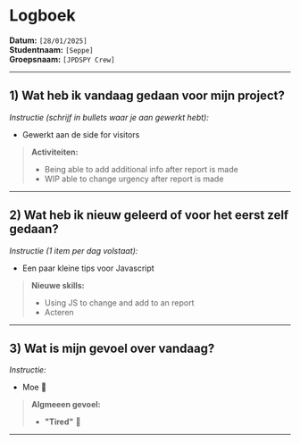 # Logboek

**Datum:** `[28/01/2025]`  
**Studentnaam:** `[Seppe]`  
**Groepsnaam:** `[JPDSPY Crew]`

---

## 1) Wat heb ik vandaag gedaan voor mijn project?

_Instructie (schrijf in bullets waar je aan gewerkt hebt):_

- Gewerkt aan de side for visitors

> **Activiteiten:**
>
> - Being able to add additional info after report is made
> - WIP able to change urgency after report is made

---

## 2) Wat heb ik nieuw geleerd of voor het eerst zelf gedaan?

_Instructie (1 item per dag volstaat):_

- Een paar kleine tips voor Javascript

> **Nieuwe skills:**
> - Using JS to change and add to an report
> - Acteren

---

## 3) Wat is mijn gevoel over vandaag?

_Instructie:_

- Moe 🥱

> **Algmeeen gevoel:**
>
> - **"Tired"** 🥱

---


